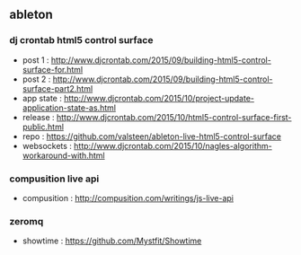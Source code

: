 ## ableton

### dj crontab html5 control surface
- post 1 : http://www.djcrontab.com/2015/09/building-html5-control-surface-for.html
- post 2 : http://www.djcrontab.com/2015/09/building-html5-control-surface-part2.html
- app state : http://www.djcrontab.com/2015/10/project-update-application-state-as.html
- release : http://www.djcrontab.com/2015/10/html5-control-surface-first-public.html
- repo : https://github.com/valsteen/ableton-live-html5-control-surface
- websockets : http://www.djcrontab.com/2015/10/nagles-algorithm-workaround-with.html

### compusition live api
- compusition : http://compusition.com/writings/js-live-api

### zeromq
- showtime : https://github.com/Mystfit/Showtime

